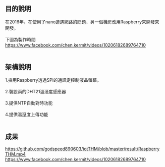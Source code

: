 ## 目的說明
在2016年，在使用了nano遭遇網路的問題，另一個機房改用Raspberry來開發來開發。</br></br>
下圖為製作時間</br>
https://www.facebook.com/chen.kermit/videos/10206182689764710</br></br>
## 架構說明
1.採用Raspberry透過SPI的通訊定控制液晶螢幕。</br></br>
2.裝設兩的DHT21溫溼度感應器</br></br>
3.提供NTP自動對時功能</br></br>
4.提供溫溼度上傳功能</br></br>



## 成果
https://github.com/godspeed890603/iotTHM/blob/master/result/RaspberryTHM.mp4
https://www.facebook.com/chen.kermit/videos/10206182689764710

